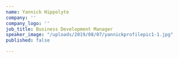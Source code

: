 ```yaml
---
name: Yannick Hippolyte
company: ''
company_logo: ''
job_title: Business Development Manager
speaker_image: "/uploads/2019/08/07/yannickprofilepic1-1.jpg"
published: false

---
```

